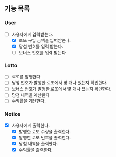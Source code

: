 ## 기능 목록

### User
- [ ] 사용자에게 입력받는다.
  - [x] 로또 구입 금액을 입력받는다.
  - [x] 당첨 번호를 입력 받는다.
  - [ ] 보너스 번호를 입력 받는다.

### Lotto
- [ ] 로또를 발행한다.
- [ ] 당첨 번호가 발행한 로또에서 몇 개나 있는지 확인한다.
- [ ] 보너스 번호가 발행한 로또에서 몇 개나 있는지 확인한다.
- [ ] 당첨 내역을 계산한다.
- [ ] 수익률을 계산한다.

### Notice
- [x] 사용자에게 출력한다.
  - [x] 발행한 로또 수량을 출력한다.
  - [x] 발행한 로또 번호을 출력한다.
  - [x] 당첨 내역을 출력한다.
  - [x] 수익률을 출력한다.